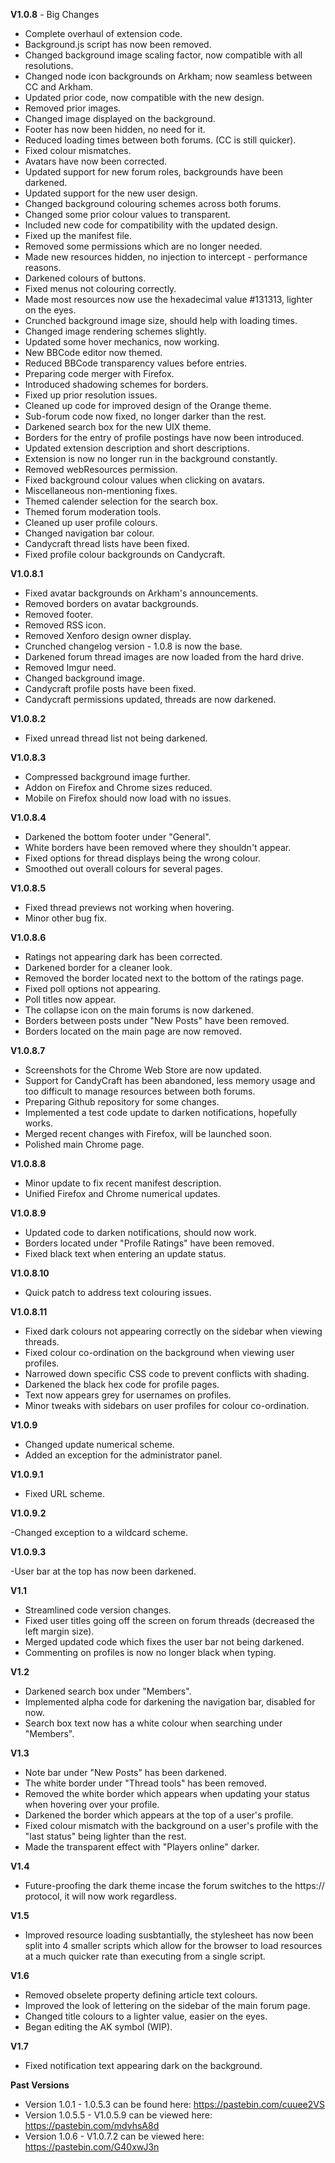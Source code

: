   **V1.0.8** - Big Changes

- Complete overhaul of extension code.
- Background.js script has now been removed.
- Changed background image scaling factor, now compatible with all resolutions.
- Changed node icon backgrounds on Arkham; now seamless between CC and Arkham.
- Updated prior code, now compatible with the new design.
- Removed prior images.
- Changed image displayed on the background.
- Footer has now been hidden, no need for it.
- Reduced loading times between both forums. (CC is still quicker).
- Fixed colour mismatches.
- Avatars have now been corrected.
- Updated support for new forum roles, backgrounds have been darkened.
- Updated support for the new user design.
- Changed background colouring schemes across both forums.
- Changed some prior colour values to transparent.
- Included new code for compatibility with the updated design.
- Fixed up the manifest file.
- Removed some permissions which are no longer needed.
- Made new resources hidden, no injection to intercept - performance reasons.
- Darkened colours of buttons.
- Fixed menus not colouring correctly.
- Made most resources now use the hexadecimal value #131313, lighter on the eyes.
- Crunched background image size, should help with loading times.
- Changed image rendering schemes slightly.
- Updated some hover mechanics, now working.
- New BBCode editor now themed.
- Reduced BBCode transparency values before entries.
- Preparing code merger with Firefox.
- Introduced shadowing schemes for borders.
- Fixed up prior resolution issues.
- Cleaned up code for improved design of the Orange theme.
- Sub-forum code now fixed, no longer darker than the rest.
- Darkened search box for the new UIX theme.
- Borders for the entry of profile postings have now been introduced.
- Updated extension description and short descriptions.
- Extension is now no longer run in the background constantly.
- Removed webResources permission.
- Fixed background colour values when clicking on avatars.
- Miscellaneous non-mentioning fixes.
- Themed calender selection for the search box.
- Themed forum moderation tools.
- Cleaned up user profile colours.
- Changed navigation bar colour.
- Candycraft thread lists have been fixed.
- Fixed profile colour backgrounds on Candycraft.


**V1.0.8.1**

- Fixed avatar backgrounds on Arkham's announcements.
- Removed borders on avatar backgrounds.
- Removed footer.
- Removed RSS icon.
- Removed Xenforo design owner display.
- Crunched changelog version - 1.0.8 is now the base.
- Darkened forum thread images are now loaded from the hard drive.
- Removed Imgur need.
- Changed background image.
- Candycraft profile posts have been fixed.
- Candycraft permissions updated, threads are now darkened.

**V1.0.8.2**

- Fixed unread thread list not being darkened.


**V1.0.8.3**

- Compressed background image further.
- Addon on Firefox and Chrome sizes reduced.
- Mobile on Firefox should now load with no issues.


**V1.0.8.4**

- Darkened the bottom footer under "General".
- White borders have been removed where they shouldn't appear.
- Fixed options for thread displays being the wrong colour.
- Smoothed out overall colours for several pages.

**V1.0.8.5**

- Fixed thread previews not working when hovering.
- Minor other bug fix.


**V1.0.8.6**

- Ratings not appearing dark has been corrected.
- Darkened border for a cleaner look.
- Removed the border located next to the bottom of the ratings page.
- Fixed poll options not appearing.
- Poll titles now appear.
- The collapse icon on the main forums is now darkened.
- Borders between posts under "New Posts" have been removed.
- Borders located on the main page are now removed.


**V1.0.8.7**

- Screenshots for the Chrome Web Store are now updated.
- Support for CandyCraft has been abandoned, less memory usage and too difficult to manage resources between both forums.
- Preparing Github repository for some changes.
- Implemented a test code update to darken notifications, hopefully works.
- Merged recent changes with Firefox, will be launched soon.
- Polished main Chrome page.


**V1.0.8.8**

- Minor update to fix recent manifest description.
- Unified Firefox and Chrome numerical updates.

**V1.0.8.9**

- Updated code to darken notifications, should now work.
- Borders located under "Profile Ratings" have been removed.
- Fixed black text when entering an update status.


**V1.0.8.10**

- Quick patch to address text colouring issues.

**V1.0.8.11**

- Fixed dark colours not appearing correctly on the sidebar when viewing threads.
- Fixed colour co-ordination on the background when viewing user profiles.
- Narrowed down specific CSS code to prevent conflicts with shading.
- Darkened the black hex code for profile pages.
- Text now appears grey for usernames on profiles.
- Minor tweaks with sidebars on user profiles for colour co-ordination.


**V1.0.9**

- Changed update numerical scheme.
- Added an exception for the administrator panel.


**V1.0.9.1**

- Fixed URL scheme.


**V1.0.9.2**

-Changed exception to a wildcard scheme.

**V1.0.9.3**

-User bar at the top has now been darkened.

**V1.1**

- Streamlined code version changes.
- Fixed user titles going off the screen on forum threads (decreased the left margin size).
- Merged updated code which fixes the user bar not being darkened.
- Commenting on profiles is now no longer black when typing.

**V1.2**

- Darkened search box under "Members".
- Implemented alpha code for darkening the navigation bar, disabled for now.
- Search box text now has a white colour when searching under "Members".


**V1.3**

- Note bar under "New Posts" has been darkened.
- The white border under "Thread tools" has been removed.
- Removed the white border which appears when updating your status when hovering over your profile.
- Darkened the border which appears at the top of a user's profile.
- Fixed colour mismatch with the background on a user's profile with the "last status" being lighter than the rest.
- Made the transparent effect with "Players online" darker.


**V1.4**

- Future-proofing the dark theme incase the forum switches to the https:// protocol, it will now work regardless.


**V1.5**

- Improved resource loading susbtantially, the stylesheet has now been split into 4 smaller scripts which allow for the browser to load resources at a much quicker rate than executing from a single script.


**V1.6**

- Removed obselete property defining article text colours.
- Improved the look of lettering on the sidebar of the main forum page.
- Changed title colours to a lighter value, easier on the eyes.
- Began editing the AK symbol (WIP).


**V1.7**

- Fixed notification text appearing dark on the background.



**Past Versions**
- Version 1.0.1 - 1.0.5.3 can be found here: https://pastebin.com/cuuee2VS
- Version 1.0.5.5 - V1.0.5.9 can be viewed here: https://pastebin.com/mdvhsA8d
- Version 1.0.6 - V1.0.7.2 can be viewed here: https://pastebin.com/G40xwJ3n
